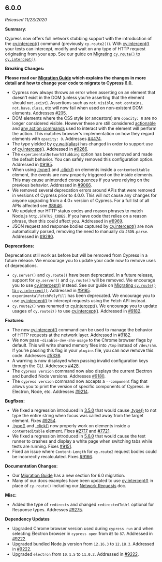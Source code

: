 ## 6.0.0

_Released 11/23/2020_

**Summary:**

Cypress now offers full network stubbing support with the introduction of the
[cy.intercept()](/api/commands/intercept) command (previously `cy.route2()`).
With [cy.intercept()](/api/commands/intercept) your tests can intercept, modify
and wait on any type of HTTP request originating from your app. See our guide on
[Migrating `cy.route()` to `cy.intercept()`](/guides/references/migration-guide#Migrating-cy-route-to-cy-intercept).

**Breaking Changes:**

**<Icon name="exclamation-triangle" color="red"></Icon> Please read our
[Migration Guide](/guides/references/migration-guide) which explains the changes
in more detail and how to change your code to migrate to Cypress 6.0.**

- Cypress now always throws an error when asserting on an element that doesn't
  exist in the DOM (unless you're asserting that the element should
  `not.exist`). Assertions such as `not.visible`, `not.contains`,
  `not.have.class`, etc will now fail when used on non-existent DOM elements.
  Addresses [#205](https://github.com/cypress-io/cypress/issues/205).
- DOM elements where the CSS style (or ancestors) are `opacity: 0` are no longer
  considered visible. However these are still considered
  [actionable](/guides/core-concepts/interacting-with-elements) and
  [any action commands](/guides/core-concepts/interacting-with-elements#Actionability)
  used to interact with the element will perform the action. This matches
  browser's implementation on how they regard elements with `opacity: 0`.
  Addresses [#4474](https://github.com/cypress-io/cypress/issues/4474).
- The type yielded by [cy.wait(alias)](/api/commands/wait) has changed in order
  to support use of [cy.intercept()](/api/commands/intercept). Addressed in
  [#9266](https://github.com/cypress-io/cypress/issues/9266).
- The `experimentalNetworkStubbing` option has been removed and made the default
  behavior. You can safely removed this configuration option. Addressed in
  [#9185](https://github.com/cypress-io/cypress/issues/9185).
- When using [.type()](/api/commands/type) and [.click()](/api/commands/click)
  on elements inside a `contenteditable` element, the events are now properly
  triggered on the inside elements. This may cause unintended consequences if
  you were relying on the previous behavior. Addressed in
  [#9066](https://github.com/cypress-io/cypress/issues/9066).
- We removed several deprecation errors around APIs that were removed in
  versions of Cypress prior to 4.0.0. This will not cause any changes for anyone
  upgrading from a 4.0+ version of Cypress. For a full list of all APIs affected
  see [#8946](https://github.com/cypress-io/cypress/issues/8946).
- We updated our HTTP status codes and reason phrases to match Node.js
  `http.STATUS_CODES`. If you have code that relies on a reason phrase, then
  this could affect you. Addressed in
  [#8969](https://github.com/cypress-io/cypress/issues/8969).
- JSON request and response bodies captured by
  [cy.intercept()](/api/commands/intercept) are now automatically parsed,
  removing the need to manually do `JSON.parse`. Addressed in
  [#9280](https://github.com/cypress-io/cypress/issues/9280).

**Deprecations:**

Deprecations still work as before but will be removed from Cypress in a future
release. We encourage you to update your code now to remove uses of
deprecations.

- `cy.server()` and `cy.route()` have been deprecated. In a future release,
  support for `cy.server()` and `cy.route()` will be removed. We encourage you
  to use [cy.intercept()](/api/commands/intercept) instead. See our guide on
  [Migrating `cy.route()` to `cy.intercept()`](/guides/references/migration-guide#Migrating-cy-route-to-cy-intercept).
  Addressed in [#9185](https://github.com/cypress-io/cypress/pull/9185).
- `experimentalFetchPolyfill` has been deprecated. We encourage you to use
  [cy.intercept()](/api/commands/intercept) to intercept requests using the
  Fetch API instead.
- `cy.route2()` was renamed to [cy.intercept()](/api/commands/intercept). We
  encourage you to update usages of `cy.route2()` to use
  [cy.intercept()](/api/commands/intercept). Addressed in
  [#9182](https://github.com/cypress-io/cypress/issues/9182).

**Features:**

- The new [cy.intercept()](/api/commands/intercept) command can be used to
  manage the behavior of HTTP requests at the network layer. Addressed in
  [#9182](https://github.com/cypress-io/cypress/issues/9182).
- We now pass `—disable-dev-shm-usage` to the Chrome browser flags by default.
  This will write shared memory files into `/tmp` instead of `/dev/shm`. If
  you're passing this flag in your `plugins` file, you can now remove this code.
  Addresses [#5336](https://github.com/cypress-io/cypress/issues/5336).
- A warning is now displayed when passing invalid configuration keys through the
  CLI. Addresses [#428](https://github.com/cypress-io/cypress/issues/428).
- The `cypress version` command now also displays the current Electron and
  bundled Node versions. Addresses
  [#9180](https://github.com/cypress-io/cypress/issues/9180).
- The `cypress version` command now accepts a `--component` flag that allows you
  to print the version of specific components of Cypress. ie Electron, Node,
  etc. Addresses [#9214](https://github.com/cypress-io/cypress/issues/9214).

**Bugfixes:**

- We fixed a regression introduced in
  [3.5.0](/guides/references/changelog#3-5-0) that would cause
  [.type()](/api/commands/type) to not type the entire string when focus was
  called away from the target element. Fixes
  [#9254](https://github.com/cypress-io/cypress/issues/9254).
- [.type()](/api/commands/type) and [.click()](/api/commands/click) now properly
  work on elements inside a `contenteditable` element. Fixes
  [#2717](https://github.com/cypress-io/cypress/issues/2717) and
  [#7721](https://github.com/cypress-io/cypress/issues/7721).
- We fixed a regression introduced in
  [5.6.0](/guides/references/changelog#5-6-0) that would cause the test runner
  to crashes and display a white page when switching tabs while tests are
  running. Fixes [#9151](https://github.com/cypress-io/cypress/issues/9151).
- Fixed an issue where `Content-Length` for `cy.route2` request bodies could be
  incorrectly recalculated. Fixes
  [#9166](https://github.com/cypress-io/cypress/issues/9166).

**Documentation Changes:**

- Our [Migration Guide](/guides/references/migration-guide) has a new section
  for 6.0 migration.
- Many of our docs examples have been updated to use
  [cy.intercept()](/api/commands/intercept) in place of `cy.route()` including
  our [Network Requests](/guides/guides/network-requests) doc.

**Misc:**

- Added the type of `redirects` and changed `redirectedToUrl` optional for
  Response types. Addresses
  [#9275](https://github.com/cypress-io/cypress/issues/9275).

**Dependency Updates**

- Upgraded Chrome browser version used during `cypress run` and when selecting
  Electron browser in `cypress open` from `85` to `87`. Addressed in
  [#9222](https://github.com/cypress-io/cypress/pull/9222).
- Upgraded bundled Node.js version from `12.16.3` to `12.18.3`. Addressed in
  [#9222](https://github.com/cypress-io/cypress/pull/9222).
- Upgraded `electron` from `10.1.5` to `11.0.2`. Addressed in
  [#9222](https://github.com/cypress-io/cypress/pull/9222).

